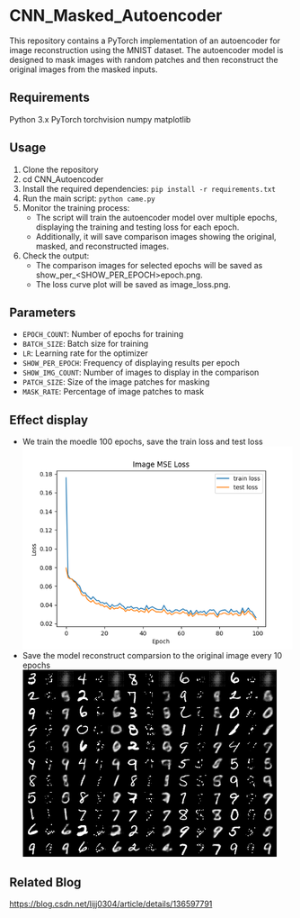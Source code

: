 # CNN_Masked_Autoencoder

This repository contains a PyTorch implementation of an autoencoder for image reconstruction using the MNIST dataset. The autoencoder model is designed to mask images with random patches and then reconstruct the original images from the masked inputs.

## Requirements

Python 3.x
PyTorch
torchvision
numpy
matplotlib

## Usage

1. Clone the repository
2. cd CNN_Autoencoder
3. Install the required dependencies: `pip install -r requirements.txt`
4. Run the main script: `python came.py`  
5. Monitor the training process:
    * The script will train the autoencoder model over multiple epochs, displaying the training and testing loss for each epoch.  
    * Additionally, it will save comparison images showing the original, masked, and reconstructed images.
6. Check the output:
    * The comparison images for selected epochs will be saved as show_per_<SHOW_PER_EPOCH>epoch.png.  
    * The loss curve plot will be saved as image_loss.png.

## Parameters

* `EPOCH_COUNT`: Number of epochs for training
* `BATCH_SIZE`: Batch size for training
* `LR`: Learning rate for the optimizer
* `SHOW_PER_EPOCH`: Frequency of displaying results per epoch
* `SHOW_IMG_COUNT`: Number of images to display in the comparison
* `PATCH_SIZE`: Size of the image patches for masking
* `MASK_RATE`: Percentage of image patches to mask

## Effect display

* We train the moedle 100 epochs, save the train loss and test loss  
![Train loss image](./display/image_loss.png "Train loss image")
* Save the model reconstruct comparsion to the original image every 10 epochs  
![Comparsion every 10 epochs](./display/show_per_10epoch.png "Comparsion every 10 epochs")

## Related Blog

<https://blog.csdn.net/lijj0304/article/details/136597791>
